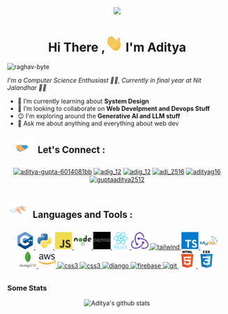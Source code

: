 <h1 align="Center"> <img src="https://media.giphy.com/media/WUlplcMpOCEmTGBtBW/giphy.gif" width="80px" > </h1>
<h1 align="Center">  Hi There ,<img src="https://raw.githubusercontent.com/ABSphreak/ABSphreak/master/gifs/Hi.gif" width="40px" height="40px" />  I'm Aditya  </h1>
<p align="left"> <img src="https://komarev.com/ghpvc/?username=Adityagupta1625" alt="raghav-byte" /> </p>

*I'm a Computer Science Enthusiast  👨‍💻, Currently in final year  at Nit Jalandhar 👨‍🎓*
 
- 🌱 I’m currently learning about **System Design** 
- 👯 I’m looking to collaborate on **Web Develpment and Devops Stuff**
- 😉 I'm exploring around the **Generative AI and LLM stuff**
- 💬 Ask me about anything and everything about web dev 

<h2><a target="_blank">
  <img src="https://github.com/ravinder-chadha/ravinder-chadha/blob/master/assets/Handshake.gif?raw=true" height="30px" style="max-width:100%;">
  </a>
  Let's Connect :
</h2>
<p align="center" style="padding:10px;">
<a href="https://www.linkedin.com/in/aditya-gupta-6014081bb" target="blank"><img align="center" src="https://raw.githubusercontent.com/rahuldkjain/github-profile-readme-generator/master/src/images/icons/Social/linked-in-alt.svg" alt="aditya-gupta-6014081bb" height="30" width="40" /></a>
 <a href="https://leetcode.com/adig_12/" target="blank"><img align="center" src="https://raw.githubusercontent.com/rahuldkjain/github-profile-readme-generator/master/src/images/icons/Social/leet-code.svg" alt="adig_12" height="30" width="40" /></a>
 <a href="https://auth.geeksforgeeks.org/user/guptaaditya2512/profile" target="blank"><img align="center" src="https://user-images.githubusercontent.com/72199742/158545059-55d77312-b025-42dc-a0e8-39e269d0f8a6.svg" alt="adig_12" height="30" width="40" /></a>
<a href="https://www.codechef.com/users/adi_66" target="blank"><img align="center" src="https://cdn.jsdelivr.net/npm/simple-icons@3.1.0/icons/codechef.svg" alt="adi_2516" height="30" width="40" /></a>
 <a href="" target="blank"><img align="center" src="https://cdn.jsdelivr.net/npm/simple-icons@3.0.1/icons/codeforces.svg" alt="adityag16" height="30" width="40" /></a>
<a href="https://www.hackerrank.com/guptaaditya2512" target="blank"><img align="center" src="https://raw.githubusercontent.com/rahuldkjain/github-profile-readme-generator/master/src/images/icons/Social/hackerrank.svg" alt="guptaaditya2512" height="30" width="40" /></a>
</p>

<h2><a target="_blank">
  <img src="https://github.com/ravinder-chadha/ravinder-chadha/blob/master/assets/typing.gif?raw=true" height="40px" style="max-width:100%;">
  </a>
  Languages and Tools :
</h2>
<p align="center" style="padding: 10px">

   <a href="https://www.w3schools.com/cpp/" target="_blank">
      <img
        src="https://raw.githubusercontent.com/devicons/devicon/master/icons/cplusplus/cplusplus-original.svg"
        alt="cplusplus"
        width="40"
        height="40"
      />
    </a>
    
   <a href="https://www.python.org" target="_blank">
      <img
        src="https://raw.githubusercontent.com/devicons/devicon/master/icons/python/python-original.svg"
        alt="python"
        width="40"
        height="40"
      />
    </a>
    <a
      href="https://developer.mozilla.org/en-US/docs/Web/JavaScript"
      target="_blank"
    >
      <img
        src="https://raw.githubusercontent.com/devicons/devicon/master/icons/javascript/javascript-original.svg"
        alt="javascript"
        width="40"
        height="40"
      />
    </a>
    <a href="https://nodejs.org" target="_blank">
      <img
        src="https://raw.githubusercontent.com/devicons/devicon/master/icons/nodejs/nodejs-original-wordmark.svg"
        alt="nodejs"
        width="40"
        height="40"
      />
    </a>
    <a href="https://expressjs.com" target="_blank">
      <img
        style="filter: invert(1)"
        src="https://raw.githubusercontent.com/devicons/devicon/master/icons/express/express-original-wordmark.svg"
        alt="express"
        width="40"
        height="40"
      />
    </a>
    <a href="https://reactjs.org/" target="_blank">
      <img
        src="https://raw.githubusercontent.com/devicons/devicon/master/icons/react/react-original-wordmark.svg"
        alt="react"
        width="40"
        height="40"
      />
    </a>
    <a href="https://redux.js.org" target="_blank">
      <img
        src="https://raw.githubusercontent.com/devicons/devicon/master/icons/redux/redux-original.svg"
        alt="redux"
        width="40"
        height="40"
      />
    </a>
    <a href="https://tailwindcss.com/" target="_blank">
      <img
        src="https://www.vectorlogo.zone/logos/tailwindcss/tailwindcss-icon.svg"
        alt="tailwind"
        width="40"
        height="40"
      />
    </a>
    <a href="https://www.typescriptlang.org/" target="_blank">
      <img
        src="https://raw.githubusercontent.com/devicons/devicon/master/icons/typescript/typescript-original.svg"
        alt="typescript"
        width="40"
        height="40"
      />
    <a href="https://www.mysql.com/" target="_blank">
      <img
        src="https://raw.githubusercontent.com/devicons/devicon/master/icons/mysql/mysql-original-wordmark.svg"
        alt="mysql"
        width="40"
        height="40"
      />
    </a>
     
   <a href="https://www.mongodb.com/" target="_blank">
      <img
        src="https://raw.githubusercontent.com/devicons/devicon/master/icons/mongodb/mongodb-original-wordmark.svg"
        alt="mongodb"
        width="40"
        height="40"
      />
    </a>
    <a href="https://aws.amazon.com/" target="_blank">
      <img
        src="https://raw.githubusercontent.com/devicons/devicon/master/icons/amazonwebservices/amazonwebservices-original-wordmark.svg"
        alt="aws"
        width="40"
        height="40"
      />
    </a>
    <a href="https://www.docker.com/" target="_blank">
        <img
          src="https://logos-world.net/wp-content/uploads/2021/02/Docker-Emblem.png"
          alt="css3"
          width="40"
          height="40"
        />
      </a>
      <a href="https://kubernetes.io/" target="_blank">
        <img
          src="https://th.bing.com/th/id/R.69f90ad5d78474992e3772219f3bb32a?rik=VGzo45bFQ1q%2fqg&riu=http%3a%2f%2fwww.thagomizer.com%2fimg%2fkubernetes-logo.png&ehk=DPQlhZMbU37ry5cONpZfEIcP8zLMGN7lywpqaNeJ63s%3d&risl=&pid=ImgRaw&r=0"
          alt="css3"
          width="40"
          height="40"
        />
      </a>
     
   <a href="https://www.djangoproject.com/" target="_blank">
      <img
        src="https://logos-download.com/wp-content/uploads/2019/06/Django_Logo.png"
        alt="django"
        width="40"
        height="40"
      />
    </a>

   <a href="https://firebase.google.com/" target="_blank">
      <img
        src="https://www.vectorlogo.zone/logos/firebase/firebase-icon.svg"
        alt="firebase"
        width="40"
        height="40"
      />
    </a>
    
   <a href="https://git-scm.com/" target="_blank">
      <img
        src="https://www.vectorlogo.zone/logos/git-scm/git-scm-icon.svg"
        alt="git"
        width="40"
        height="40"
      />
    </a>
  
   <a href="https://www.w3.org/html/" target="_blank">
      <img
        src="https://raw.githubusercontent.com/devicons/devicon/master/icons/html5/html5-original-wordmark.svg"
        alt="html5"
        width="40"
        height="40"
      />
    </a>
    <a href="https://www.w3schools.com/css/" target="_blank">
      <img
        src="https://raw.githubusercontent.com/devicons/devicon/master/icons/css3/css3-original-wordmark.svg"
        alt="css3"
        width="40"
        height="40"
      />
    </a>
  </p>

### Some Stats
<p align="center" >
<img alt="Aditya's github stats" src="https://github-readme-stats.vercel.app/api?username=Adityagupta1625&show_icons=true&theme=merko"  > </p>
